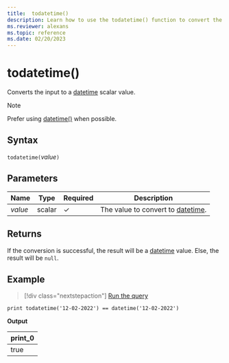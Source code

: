 ```yaml
---
title:  todatetime()
description: Learn how to use the todatetime() function to convert the input expression to a datetime value.
ms.reviewer: alexans
ms.topic: reference
ms.date: 02/20/2023
---
```

# todatetime()

Converts the input to a [datetime](./scalar-data-types/datetime.md) scalar value.

> [!NOTE]
> Prefer using [datetime()](./scalar-data-types/datetime.md) when possible.

## Syntax

`todatetime(`*value*`)`

## Parameters

| Name | Type | Required | Description |
|--|--|--|--|
| *value* | scalar | &check; | The value to convert to [datetime](./scalar-data-types/datetime.md).|

## Returns

If the conversion is successful, the result will be a [datetime](./scalar-data-types/datetime.md) value.
Else, the result will be `null`.

## Example

> [!div class="nextstepaction"]
> <a href="https://dataexplorer.azure.com/clusters/help/databases/Samples?query=H4sIAAAAAAAAAysoyswrUSjJT0ksSS3JzE3VUDc00jUw0jUyMDJS11SwtVXALgMAakZnYjgAAAA=" target="_blank">Run the query</a>

```kusto
print todatetime('12-02-2022') == datetime('12-02-2022')
```

**Output**

|print_0|
|--|
|true|
